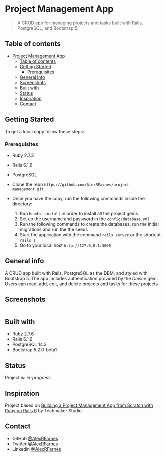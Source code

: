 # Project Management App

> A CRUD app for managing projects and tasks built with Rails, PostgreSQL, and Bootstrap 5.

## Table of contents
- [Project Management App](#project-management-app)
  - [Table of contents](#table-of-contents)
  - [Getting Started](#getting-started)
    - [Prerequisites](#prerequisites)
  - [General info](#general-info)
  - [Screenshots](#screenshots)
  - [Built with](#built-with)
  - [Status](#status)
  - [Inspiration](#inspiration)
  - [Contact](#contact)

## Getting Started

To get a local copy follow these steps:

### Prerequisites

- Ruby 2.7.3
- Rails 6.1.6
- PostgreSQL

- Clone the repo `https://github.com/AlexRFarnes/project-management.git`
- Once you have the copy, run the following commands inside the directory:
  1. Run `bundle install` in order to install all the project gems
  2. Set up the username and password in the `config/database.yml` 
  3. Run the following commands to create the databases, run the initial migrations and run the the seeds
  4. Start the application with the command `rails server` or the shortcut `rails s`
  5. Go to your local host `http://127.0.0.1:3000`

## General info

A CRUD app built with Rails, PostgreSQL as the DBM, and styled with Bootstrap 5. The app includes authentication provided by the _Device_ gem. Users can read, add, edit, and delete projects and tasks for these projects.

## Screenshots

![]()
<!-- [Demo]() -->

## Built with

- Ruby 2.7.6
- Rails 6.1.6
- PostgreSQL 14.3
- Bootstrap 5.2.0-beta1

## Status

Project is: _in-progress_.

## Inspiration

Project based on [Building a Project Management App from Scratch with Ruby on Rails 6](https://www.youtube.com/watch?v=u2o_new-T0o) by Techmaker Studio. 

## Contact

- GitHub [@AlexRFarnes](https://github.com/AlexRFarnes)
- Twitter [@AlexRFarnes](https://twitter.com/alexrfarnes)
- Linkedin [@AlexRFarnes](https://www.linkedin.com/in/alexrfarnes/)

